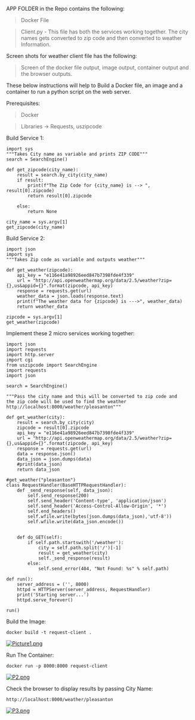 APP FOLDER in the Repo contains the following:

   > Docker File
 
   > Client.py - This file has both the services working together. The city names gets converted to zip code and then converted to weather Information.

Screen shots for weather client file has the following:

   > Screen of the docker file output, image output, container output and the browser outputs.


These below instructions will help to Build a Docker file, an image and a container to run a python script on the web server.

Prerequisites:
   > Docker
   
   > Libraries -> Requests, uszipcode 

Build Service 1:

```from uszipcode import SearchEngine
import sys
"""Takes City name as variable and prints ZIP CODE"""
search = SearchEngine()

def get_zipcode(city_name):
    result = search.by_city(city_name)
    if result:
        print(f"The Zip Code for {city_name} is --> ", result[0].zipcode)
        return result[0].zipcode

    else:
        return None

city_name = sys.argv[1]
get_zipcode(city_name)
```

Build Service 2:

```import requests
import json
import sys
"""Takes Zip code as variable and outputs weather"""

def get_weather(zipcode):
    api_key = "e116e41a98926eed847b7398fde4f339"
    url = "http://api.openweathermap.org/data/2.5/weather?zip={},us&appid={}".format(zipcode, api_key)
    response = requests.get(url)
    weather_data = json.loads(response.text)
    print(f"The weather data for {zipcode} is --->", weather_data)
    return weather_data

zipcode = sys.argv[1]
get_weather(zipcode)
```
Implement these 2 micro services working together:

```from http.server import BaseHTTPRequestHandler, HTTPServer
import json
import requests
import http.server
import cgi
from uszipcode import SearchEngine
import requests
import json

search = SearchEngine()

"""Pass the city name and this will be converted to zip code and
the zip code will be used to find the weather
http://localhost:8000/weather/pleasanton"""

def get_weather(city):
    result = search.by_city(city)
    zipcode = result[0].zipcode
    api_key = "e116e41a98926eed847b7398fde4f339"
    url = "http://api.openweathermap.org/data/2.5/weather?zip={},us&appid={}".format(zipcode, api_key)
    response = requests.get(url)
    data = response.json()
    data_json = json.dumps(data)
    #print(data_json)
    return data_json

#get_weather("pleasanton")
class RequestHandler(BaseHTTPRequestHandler):
    def _send_response(self, data_json):
        self.send_response(200)
        self.send_header('Content-type', 'application/json')
        self.send_header('Access-Control-Allow-Origin', '*')
        self.end_headers()
        self.wfile.write(bytes(json.dumps(data_json),'utf-8'))
        self.wfile.write(data_json.encode())


    def do_GET(self):
        if self.path.startswith('/weather'):
            city = self.path.split('/')[-1]
            result = get_weather(city)
            self._send_response(result)
        else:
            self.send_error(404, "Not Found: %s" % self.path)

def run():
    server_address = ('', 8000)
    httpd = HTTPServer(server_address, RequestHandler)
    print('Starting server...')
    httpd.serve_forever()

run()
```


Build the Image:

```docker build -t request-client .```

 
[![Picture1.png](https://i.postimg.cc/BvzVdTvX/Picture1.png)](https://postimg.cc/WDM8ZJgv)

Run The Container:

```docker run -p 8000:8000 request-client```

[![P2.png](https://i.postimg.cc/kG7MbPdr/P2.png)](https://postimg.cc/5YkWhG0p)

Check the browser to display results by passing City Name:

```http://localhost:8000/weather/pleasanton```

[![P3.png](https://i.postimg.cc/dQnwxXY1/P3.png)](https://postimg.cc/grwCwgrF)
